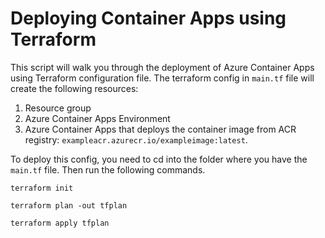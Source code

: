 # Deploying Container Apps using Terraform

This script will walk you through the deployment of Azure Container Apps using Terraform configuration file.
The terraform config in `main.tf` file will create the following resources:
1. Resource group
2. Azure Container Apps Environment
3. Azure Container Apps that deploys the container image from ACR registry: `exampleacr.azurecr.io/exampleimage:latest`.

To deploy this config, you need to cd into the folder where you have the `main.tf` file. Then run the following commands.

```shell
terraform init

terraform plan -out tfplan

terraform apply tfplan
```

